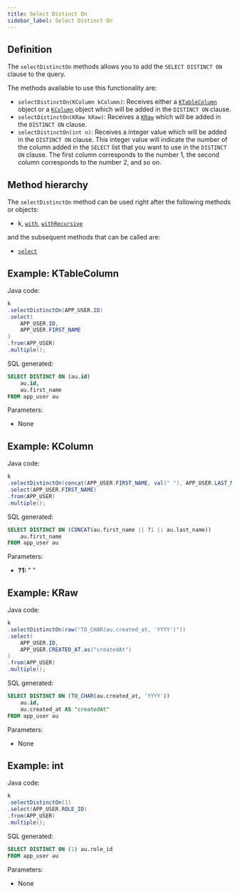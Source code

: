 ```yaml
---
title: Select Distinct On
sidebar_label: Select Distinct On
---
```


## Definition

The `selectDistinctOn` methods allows you to add the `SELECT DISTINCT ON` clause to the query.

The methods available to use this functionality are:

- `selectDistinctOn(KColumn kColumn)`: Receives either a [`KTableColumn`](/docs/misc/select-list-values#1-ktablecolumn) object or a [`KColumn`](/docs/misc/select-list-values#2-kcolumn) object which will be added in the `DISTINCT ON` clause.
- `selectDistinctOn(KRaw kRaw)`: Receives a [`KRaw`](/docs/misc/select-list-values#7-kraw) which will be added in the `DISTINCT ON` clause.
- `selectDistinctOn(int n)`: Receives a integer value which will be added in the `DISTINCT ON` clause. This integer value will indicate the number of the column added in the `SELECT` list that you want to use in the `DISTINCT ON` clause. The first column corresponds to the number 1, the second column corresponds to the number 2, and so on.

## Method hierarchy

The `selectDistinctOn` method can be used right after the following methods or objects:

- k, [`with`](/docs/select-statement/with), [`withRecursive`](/docs/select-statement/with)

and the subsequent methods that can be called are:

- [`select`](/docs/select-statement/select/)

## Example: KTableColumn

Java code:

```java
k
.selectDistinctOn(APP_USER.ID)
.select(
    APP_USER.ID,
    APP_USER.FIRST_NAME
)
.from(APP_USER)
.multiple();
```

SQL generated:

```sql
SELECT DISTINCT ON (au.id)
    au.id,
    au.first_name
FROM app_user au
```

Parameters:

- None

## Example: KColumn

Java code:

```java
k
.selectDistinctOn(concat(APP_USER.FIRST_NAME, val(" "), APP_USER.LAST_NAME))
.select(APP_USER.FIRST_NAME)
.from(APP_USER)
.multiple();
```

SQL generated:

```sql
SELECT DISTINCT ON (CONCAT(au.first_name || ?1 || au.last_name))
    au.first_name
FROM app_user au
```

Parameters:

- **?1:** " "

## Example: KRaw

Java code:

```java
k
.selectDistinctOn(raw("TO_CHAR(au.created_at, 'YYYY')"))
.select(
    APP_USER.ID,
    APP_USER.CREATED_AT.as("createdAt")
)
.from(APP_USER)
.multiple();
```

SQL generated:

```sql
SELECT DISTINCT ON (TO_CHAR(au.created_at, 'YYYY'))
    au.id,
    au.created_at AS "createdAt"
FROM app_user au
```

Parameters:

- None

## Example: int

Java code:

```java
k
.selectDistinctOn(1)
.select(APP_USER.ROLE_ID)
.from(APP_USER)
.multiple();
```

SQL generated:

```sql
SELECT DISTINCT ON (1) au.role_id
FROM app_user au
```

Parameters:

- None